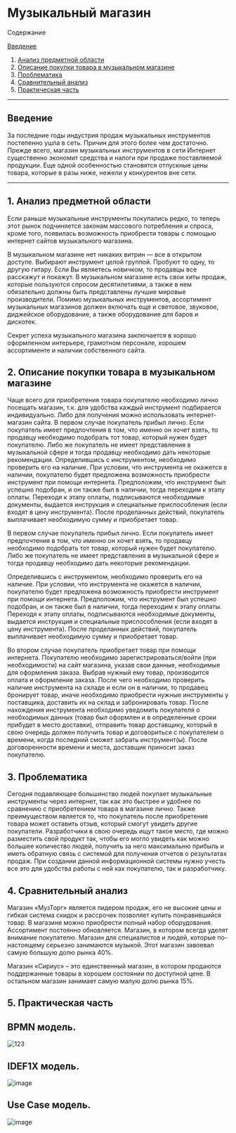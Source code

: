# Музыкальный магазин

Содержание

[Введение](#введение)

1. [Анализ предметной области](#предметная_область)
2. [Описание покупки товара в музыкальном магазине](#описание_покупки)
3. [Проблематика](#проблематика)
4. [Сравнительный анализ](#сравнительный_анализ)
5. [Практическая часть](#практическая_часть)
***

## Введение <a name="введение"></a>
За последние годы индустрия продаж музыкальных инструментов постепенно ушла в сеть. Причин для этого более чем достаточно. Прежде всего, магазин музыкальных инструментов в сети Интернет существенно экономит средства и налоги при продаже поставляемой продукции. Еще одной особенностью становятся отпускные цены товара, которые в разы ниже, нежели у конкурентов вне сети.
***

## 1. Анализ предметной области <a name="предметная_область"></a>

Если раньше музыкальные инструменты покупались редко, то теперь этот рынок подчиняется законам массового потребления и спроса, кроме того, появилась возможность приобрести товары с помощью интернет сайтов музыкального магазина.

В музыкальном магазине нет никаких витрин — все в открытом доступе. Выбирают инструмент целой группой. Пробуют то одну, то другую гитару. Если Вы являетесь новичком, то продавцы все расскажут и покажут. В музыкальном магазине есть свои хиты продаж, которые пользуются спросом десятилетиями, а также в нем обязательно должны быть представлены лучшие мировые производители. Помимо музыкальных инструментов, ассортимент музыкальных магазинов должен включать еще и световое, звуковое, диджейское оборудование, а также оборудование для баров и дискотек. 

Секрет успеха музыкального магазина заключается в хорошо оформленном интерьере, грамотном персонале, хорошем ассортименте и наличии собственного сайта. 

## 2. Описание покупки товара в музыкальном магазине <a name="описание_покупки"></a>

Чаще всего для приобретения товара покупателю необходимо лично посещать магазин, т.к. для удобства каждый инструмент подбирается индивидуально. Либо для получения можно использовать интернет-магазин сайта.
В первом случае покупатель прибыл лично. Если покупатель имеет предпочтения в том, что именно он хочет взять, то продавцу необходимо подобрать тот товар, который нужен будет покупателю. Либо же покупатель не имеет представления в музыкальной сфере и тогда продавцу необходимо дать некоторые рекомендации. Определившись с инструментом, необходимо проверить его на наличие. При условии, что инструмента не окажется в наличии, покупателю будет предложена возможность приобрести инструмент при помощи интернета. Предположим, что инструмент был успешно подобран, и он также был в наличии, тогда переходим к этапу оплаты. Переходя к этапу оплаты, подписываются необходимые документы, выдается инструкция и специальные приспособления (если входят в цену инструмента). После проделанных действий, покупатель выплачивает необходимую сумму и приобретает товар.

В первом случае покупатель прибыл лично. Если покупатель имеет предпочтения в том, что именно он хочет взять, то продавцу необходимо подобрать тот товар, который нужен будет покупателю. Либо же покупатель не имеет представления в музыкальной сфере и тогда продавцу необходимо дать некоторые рекомендации. 

Определившись с инструментом, необходимо проверить его на наличие. При условии, что инструмента не окажется в наличии, покупателю будет предложена возможность приобрести инструмент при помощи интернета. Предположим, что инструмент был успешно подобран, и он также был в наличии, тогда переходим к этапу оплаты. Переходя к этапу оплаты, подписываются необходимые документы, выдается инструкция и специальные приспособления (если входят в цену инструмента). После проделанных действий, покупатель выплачивает необходимую сумму и приобретает товар.

Во втором случае покупатель приобретает товар при помощи интернета. Покупателю необходимо зарегистрироваться/войти (при необходимости) на сайт магазина, указав свои данные, необходимые для оформления заказа. Выбрав нужный ему товар, производится оплата и оформление заказа.  После чего необходимо проверить наличие инструмента на складе и если он в наличии, то продавец бронирует товар, иначе необходимо приобрести нужные инструменты у поставщика, доставить их на склад и забронировать товар. После нахождения инструмента необходимо уведомить покупателя о необходимых данных (товар был оформлен и в определенные сроки прибудет в место доставки), отправить товар доставщику, который в свою очередь должен получить товар и договориться с покупателем о времени, когда последний сможет забрать инструмент(ы).   После договоренности времени и места, доставщик приносит заказ покупателю.

## 3. Проблематика <a name="проблематика"></a>
Сегодня подавляющее большинство людей покупает музыкальные инструменты через интернет, так как это быстрее и удобнее по сравнению с приобретением товара в магазине лично. Также преимуществом является то, что покупатель после приобретения товара может оставить отзыв, который смогут увидеть другие покупатели. Разработчики в свою очередь ищут такое место, где можно разместить свой продукт так, чтобы его могло увидеть как можно большее количество людей, получить за него максимальню прибыль и иметь обратную связь с системой для получения отчетов о результатах продаж. При создании данной информационной системы нужно учесть все это для удобства работы с ней как покупателю, так и разработчику.

## 4. Сравнительный анализ <a name="сравнительный_анализ"></a>
Магазин «МузТорг» является лидером продаж, его не высокие цены и гибкая система скидок и рассрочек позволяет купить понравившийся товар. В магазине можно приобрести полный набор оборудования. Ассортимент постоянно обновляется. Магазин, в котором всегда уделят внимание покупателю. Магазин для специалистов и людей, которые по-настоящему серьезно занимаются музыкой. Этот магазин завоевал самую большую долю рынка 40%.

Магазин «Сириус» – это единственный магазин, в котором продаются поддержанные товары в хорошем состоянии по доступной цене. В остальном магазин занимает самую малую долю рынка 15%. 

## 5. Практическая часть <a name="практическая_часть"></a>

## BPMN модель.
![123](https://user-images.githubusercontent.com/105455039/218521133-3a1909ec-1bf8-476b-b65a-e08a10b38d05.png)

## IDEF1X модель.
![image](https://user-images.githubusercontent.com/105455039/200951886-8d7d1a89-edb8-4c2f-85bc-2b319ea2d225.png)

## Use Case модель.
![image](https://user-images.githubusercontent.com/105455039/198132482-3ca0ee6c-2a05-4de2-a71b-87e6dac7a2d2.png)
